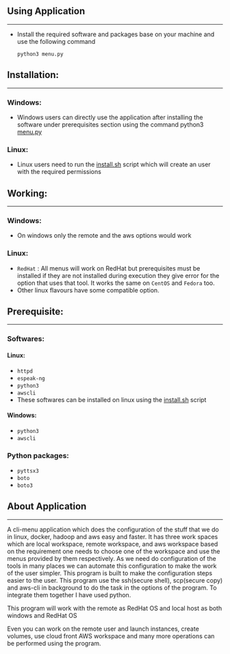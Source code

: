 ## **Using Application**
---
- Install the required software and packages base on your machine and use the following command
    
    ```
    python3 menu.py
    ```
## **Installation:**
---
### **Windows:**
- Windows users can directly use the application after installing the software under prerequisites section using the command python3 [menu.py](./menu.py)
### **Linux:**
- Linux users need to run the [install.sh](./install.sh) script which will create an user with the required permissions

## **Working:**
---
### **Windows:**
- On windows only the remote and the aws options would work
### **Linux:**
- `RedHat` : All menus will work on RedHat but prerequisites must be installed if they are not installed during execution they give error for the option that uses that tool. It works the same on `CentOS` and `Fedora` too.
- Other linux flavours have some compatible option.

## **Prerequisite:**
---
### **Softwares:**
#### **Linux:**
- `httpd`
- `espeak-ng`
- `python3`
- `awscli`
- These softwares can be installed on linux using the [install.sh](install.sh) script

#### **Windows:**
- `python3`
- `awscli`
### **Python packages:**
- `pyttsx3`
- `boto`
- `boto3`

## **About Application**
---
A cli-menu application which does the configuration of the stuff that we do in linux, docker, hadoop and aws easy and faster. It has three work spaces which are local workspace, remote workspace, and aws workspace based on the requirement one needs to choose one of the workspace and use the menus provided by them respectively. As we need do configuration of the tools in many places we can automate this configuration to make the work of the user simpler. This program is built to make the configuration steps easier to the user. This program use the ssh(secure shell), scp(secure copy) and aws-cli in background to do the task in the options of the program. To integrate them together I have used python.

This program will work with the remote as RedHat OS and local host as both windows and RedHat OS 

Even you can work on the remote user and launch instances, create volumes, use cloud front AWS workspace and many more operations can be performed using the program.